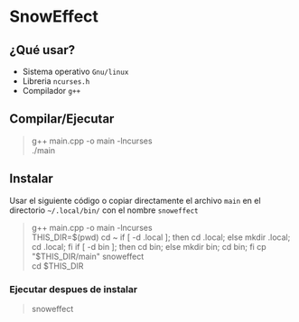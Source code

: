 # SnowEffect

## ¿Qué usar?
* Sistema operativo `Gnu/linux`  
* Libreria `ncurses.h`  
* Compilador `g++`  

## Compilar/Ejecutar
> g++ main.cpp -o main -lncurses  
> ./main

## Instalar
Usar el siguiente código o copiar directamente el archivo `main` en el directorio `~/.local/bin/` con el nombre `snoweffect`  
> g++ main.cpp -o main -lncurses  
> THIS_DIR=$(pwd)  
> cd ~  
> if [ -d .local ]; then cd .local; else mkdir .local; cd .local; fi  
> if [ -d bin ]; then cd bin; else mkdir bin; cd bin; fi  
> cp "$THIS_DIR/main" snoweffect  
> cd $THIS_DIR

### Ejecutar despues de instalar
> snoweffect  
